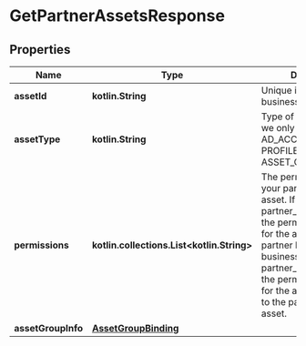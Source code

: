 
# GetPartnerAssetsResponse

## Properties
| Name | Type | Description | Notes |
| ------------ | ------------- | ------------- | ------------- |
| **assetId** | **kotlin.String** | Unique identifier of a business asset. |  [optional] |
| **assetType** | **kotlin.String** | Type of asset. Currently we only support AD_ACCOUNT and PROFILE, and ASSET_GROUP. |  [optional] |
| **permissions** | **kotlin.collections.List&lt;kotlin.String&gt;** | The permissions you or your partner has on the asset. If partner_type&#x3D;INTERNAL, the permission levels are for the access the partner has to your business asset.&lt;br&gt; If partner_type&#x3D;EXTERNAL, the permission levels are for the access you have to the partner&#39;s business asset. |  [optional] |
| **assetGroupInfo** | [**AssetGroupBinding**](AssetGroupBinding.md) |  |  [optional] |



